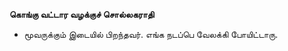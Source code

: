 **கொங்கு வட்டார வழக்குச் சொல்லகராதி**
- மூவருக்கும் இடையில் பிறந்தவர். எங்க நடப்பெ வேலக்கி போயிட்டாரு.

